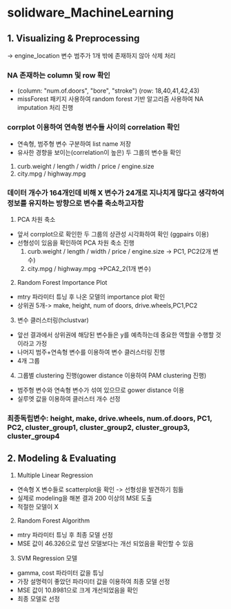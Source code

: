 # solidware_MachineLearning

## 1. Visualizing & Preprocessing

 -> engine_location 변수 범주가 1개 밖에 존재하지 않아 삭제 처리

### NA 존재하는 column 및 row 확인
  - (column: "num.of.doors", "bore", "stroke") (row: 18,40,41,42,43)
  - missForest 패키지 사용하여 random forest 기반 알고리즘 사용하여 NA imputation 처리 진행
  
### corrplot 이용하여 연속형 변수들 사이의 correlation 확인
  - 연속형, 범주형 변수 구분하여 list name 저장
  - 유사한 경향을 보이는(correlation이 높은) 두 그룹의 변수들 확인
   1. curb.weight / length / width / price / engine.size
   2. city.mpg / highway.mpg
  
  
### 데이터 개수가 164개인데 비해 X 변수가 24개로 지나치게 많다고 생각하여 정보를 유지하는 방향으로 변수를 축소하고자함
 
  1. PCA 차원 축소
  - 앞서 corrplot으로 확인한 두 그룹의 상관성 시각화하여 확인 (ggpairs 이용)
  - 선형성이 있음을 확인하여 PCA 차원 축소 진행
    1. curb.weight / length / width / price / engine.size -> PC1, PC2(2개 변수)
    2. city.mpg / highway.mpg ->PCA2_2(1개 변수)
    
    
  2. Random Forest Importance Plot
   - mtry 파라미터 튜닝 후 나온 모델의 importance plot 확인
   - 상위권 5개-> make, height, num of doors, drive.wheels,PC1,PC2 
   
   
  3. 변수 클러스터링(hclustvar)
   - 앞선 결과에서 상위권에 해당된 변수들은 y를 예측하는데 중요한 역할을 수행할 것이라고 가정
   - 나머지 범주+연속형 변수를 이용하여 변수 클러스터링 진행
   - 4개 그룹
   
   
  4. 그룹별 clustering 진행(gower distance 이용하여 PAM clustering 진행)
   - 범주형 변수와 연속형 변수가 섞여 있으므로 gower distance 이용
   - 실루엣 값을 이용하여 클러스터 개수 선정
   
   
  ### 최종독립변수: height, make, drive.wheels, num.of.doors, PC1, PC2, cluster_group1, cluster_group2, cluster_group3, cluster_group4
  
 
 
## 2. Modeling & Evaluating

  1. Multiple Linear Regression
   - 연속형 X 변수들로 scatterplot을 확인 -> 선형성을 발견하기 힘듦
   - 실제로 modeling을 해본 결과 200 이상의 MSE 도출
   - 적절한 모델이 X
   
  2. Random Forest Algorithm
   - mtry 파라미터 튜닝 후 최종 모델 선정
   - MSE 값이 46.326으로 앞선 모델보다는 개선 되었음을 확인할 수 있음
  
  3. SVM Regression 모델
   - gamma, cost 파라미터 값을 튜닝
   - 가장 설명력이 좋았던 파라미터 값을 이용하여 최종 모델 선정
   - MSE 값이 10.8981으로 크게 개선되었음을 확인
   - 최종 모델로 선정
